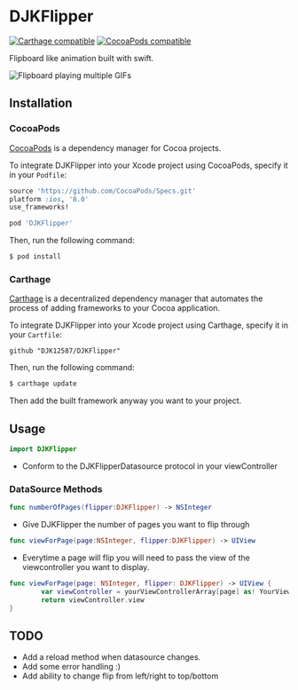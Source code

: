 DJKFlipper
===============

[![Carthage compatible](https://img.shields.io/badge/Carthage-compatible-4BC51D.svg?style=flat)](https://github.com/Carthage/Carthage) [![CocoaPods compatible](https://img.shields.io/cocoapods/v/DJKFlipper.svg)](https://cocoapods.org/pods/DJKFlipper)

Flipboard like animation built with swift. 

![Flipboard playing multiple GIFs](https://raw.githubusercontent.com/djk12587/DJKSwiftFlipper/master/example.gif)

## Installation
### CocoaPods

[CocoaPods](http://cocoapods.org) is a dependency manager for Cocoa projects.

To integrate DJKFlipper into your Xcode project using CocoaPods, specify it in your `Podfile`:

```ruby
source 'https://github.com/CocoaPods/Specs.git'
platform :ios, '8.0'
use_frameworks!

pod 'DJKFlipper'
```

Then, run the following command:

```bash
$ pod install
```

### Carthage

[Carthage](https://github.com/Carthage/Carthage) is a decentralized dependency manager that automates the process of adding frameworks to your Cocoa application.

To integrate DJKFlipper into your Xcode project using Carthage, specify it in your `Cartfile`:

```ogdl
github "DJK12587/DJKFlipper"
```
Then, run the following command:

```bash
$ carthage update
```
Then add the built framework anyway you want to your project.

## Usage
```swift
import DJKFlipper
```
 - Conform to the DJKFlipperDatasource protocol in your viewController

### DataSource Methods
```swift
func numberOfPages(flipper:DJKFlipper) -> NSInteger
```
 - Give DJKFlipper the number of pages you want to flip through
```swift
func viewForPage(page:NSInteger, flipper:DJKFlipper) -> UIView
```
 - Everytime a page will flip you will need to pass the view of the viewcontroller you want to display.
```swift
func viewForPage(page: NSInteger, flipper: DJKFlipper) -> UIView {
        var viewController = yourViewControllerArray[page] as! YourViewController
        return viewController.view
}
```
## TODO
- Add a reload method when datasource changes.
- Add some error handling :)
- Add ability to change flip from left/right to top/bottom

